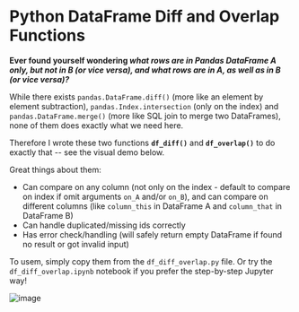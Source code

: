 # Python DataFrame Diff and Overlap Functions

**Ever found yourself wondering _what rows are in Pandas DataFrame A only, but not in B (or vice versa), and what rows are in A, as well as in B (or vice versa)?_**

While there exists `pandas.DataFrame.diff()` (more like an element by element subtraction), `pandas.Index.intersection` (only on the index) and `pandas.DataFrame.merge()` (more like SQL join to merge two DataFrames), none of them does exactly what we need here.

Therefore I wrote these two functions **`df_diff()`** and **`df_overlap()`** to do exactly that -- see the visual demo below.

Great things about them:

- Can compare on any column (not only on the index - default to compare on index if omit arguments `on_A` and/or `on_B`), and can compare on different columns (like `column_this` in DataFrame A and `column_that` in DataFrame B)
- Can handle duplicated/missing ids correctly
- Has error check/handling (will safely return empty DataFrame if found no result or got invalid input)

To usem, simply copy them from the `df_diff_overlap.py` file. Or try the `df_diff_overlap.ipynb` notebook if you prefer the step-by-step Jupyter way!

![image](https://user-images.githubusercontent.com/42301547/153688445-ecdf72b9-e334-4368-ae9f-d3e7f7ddfc2c.png)
